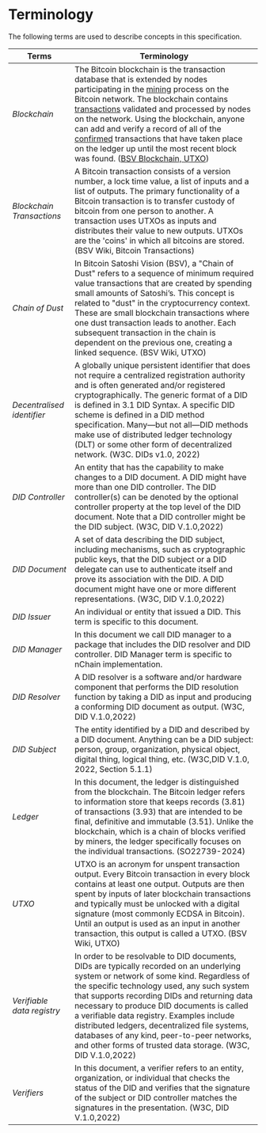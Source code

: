 # Terminology
The following terms are used to describe concepts in this specification. 

|Terms|Terminology|
|-----|-----------|
| _Blockchain_ | The Bitcoin blockchain is the transaction database that is extended by nodes participating in the [mining](https://wiki.bitcoinsv.io/index.php/Mining) process on the Bitcoin network. The blockchain contains [transactions](https://wiki.bitcoinsv.io/index.php/Transactions) validated and processed by nodes on the network. Using the blockchain, anyone can add and verify a record of all of the [confirmed](https://wiki.bitcoinsv.io/index.php/Confirmation) transactions that have taken place on the ledger up until the most recent block was found. ([BSV Blockchain, UTXO](https://wiki.bitcoinsv.io/index.php/Blockchain)) | 
| _Blockchain Transactions_ | A Bitcoin transaction consists of a version number, a lock time value, a list of inputs and a list of outputs. The primary functionality of a Bitcoin transaction is to transfer custody of bitcoin from one person to another. A transaction uses UTXOs as inputs and distributes their value to new outputs. UTXOs are the 'coins' in which all bitcoins are stored. (BSV Wiki, Bitcoin Transactions) |
| _Chain of Dust_ | In Bitcoin Satoshi Vision (BSV), a "Chain of Dust" refers to a sequence of minimum required value transactions that are created by spending small amounts of Satoshi’s. This concept is related to "dust" in the cryptocurrency context. These are small blockchain transactions where one dust transaction leads to another. Each subsequent transaction in the chain is dependent on the previous one, creating a linked sequence. (BSV Wiki, UTXO) |
| _Decentralised identifier_ | A globally unique persistent identifier that does not require a centralized registration authority and is often generated and/or registered cryptographically. The generic format of a DID is defined in 3.1 DID Syntax. A specific DID scheme is defined in a DID method specification. Many—but not all—DID methods make use of distributed ledger technology (DLT) or some other form of decentralized network. (W3C. DIDs v1.0, 2022)|
| _DID Controller_ | An entity that has the capability to make changes to a DID document. A DID might have more than one DID controller. The DID controller(s) can be denoted by the optional controller property at the top level of the DID document. Note that a DID controller might be the DID subject. (W3C, DID V.1.0,2022) |
| _DID Document_ | A set of data describing the DID subject, including mechanisms, such as cryptographic public keys, that the DID subject or a DID delegate can use to authenticate itself and prove its association with the DID. A DID document might have one or more different representations. (W3C, DID V.1.0,2022) |
| _DID Issuer_ | An individual or entity that  issued a DID. This term is specific to this document. | 
| _DID Manager_ | In this document we call DID manager to a package that includes the DID resolver and DID controller. DID Manager term is specific to nChain implementation.| 
| _DID Resolver_ | A DID resolver is a software and/or hardware component that performs the DID resolution function by taking a DID as input and producing a conforming DID document as output. (W3C, DID V.1.0,2022) |
| _DID Subject_ | The entity identified by a DID and described by a DID document. Anything can be a DID subject: person, group, organization, physical object, digital thing, logical thing, etc. (W3C,DID V.1.0, 2022, Section 5.1.1) |
| _Ledger_ | In this document, the ledger is distinguished from the blockchain. The Bitcoin ledger refers to information store that keeps records (3.81) of transactions (3.93) that are intended to be final, definitive and immutable (3.51). Unlike the blockchain, which is a chain of blocks verified by miners, the ledger specifically focuses on the individual transactions. (SO22739-2024) |
| _UTXO_ | UTXO is an acronym for unspent transaction output. Every Bitcoin transaction in every block contains at least one output. Outputs are then spent by inputs of later blockchain transactions and typically must be unlocked with a digital signature (most commonly ECDSA in Bitcoin). Until an output is used as an input in another transaction, this output is called a UTXO. (BSV Wiki, UTXO) |
| _Verifiable data registry_ | In order to be resolvable to DID documents, DIDs are typically recorded on an underlying system or network of some kind. Regardless of the specific technology used, any such system that supports recording DIDs and returning data necessary to produce DID documents is called a verifiable data registry. Examples include distributed ledgers, decentralized file systems, databases of any kind, peer-to-peer networks, and other forms of trusted data storage. (W3C, DID V.1.0,2022) | 
| _Verifiers_ | In this document, a verifier refers to an entity, organization, or individual that checks the status of the DID and verifies that the signature of the subject or DID controller matches the signatures in the presentation. (W3C, DID V.1.0,2022) | 
















